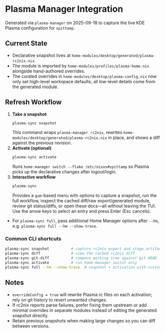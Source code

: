 # Plasma Manager Integration

Generated via `plasma-manager` on 2025-09-18 to capture the live KDE Plasma configuration for `vpittamp`.

## Current State
- Declarative snapshot lives at `home-modules/desktop/generated/plasma-rc2nix.nix`.
- The module is imported by `home-modules/profiles/plasma-home.nix` alongside hand-authored overrides.
- The curated overrides in `home-modules/desktop/plasma-config.nix` now only set high-level workspace defaults; all low-level details come from the generated module.

## Refresh Workflow
1. **Take a snapshot**
   ```bash
   plasma-sync snapshot
   ```
   This command wraps `plasma-manager rc2nix`, rewrites `home-modules/desktop/generated/plasma-rc2nix.nix` in place, and shows a diff against the previous revision.
2. **Activate (optional)**
   ```bash
   plasma-sync activate
   ```
   Runs `home-manager switch --flake /etc/nixos#vpittamp` so Plasma picks up the declarative changes after logout/login.
3. **Interactive workflow**
   ```bash
   plasma-sync
   ```
   Provides a `gum`-based menu with options to capture a snapshot, run the full workflow, inspect the cached diff/raw export/generated module, review git status/diffs, or open these docs—all without leaving the TUI.
   Use the arrow keys to select an entry and press Enter (Esc cancels).

- For `plasma-sync full`, pass additional Home Manager options after `--hm`, e.g. `plasma-sync full --hm --show-trace`.

### Common CLI shortcuts
```bash
plasma-sync snapshot          # capture rc2nix export and stage artifacts
plasma-sync diff              # view the cached rc2nix diff
plasma-sync git-diff          # compare working tree against git HEAD
plasma-sync activate          # run home-manager switch only
plasma-sync full --hm --show-trace  # snapshot + activation with custom flags
```

## Notes
- `overrideConfig = true` will rewrite Plasma rc files on each activation; rely on git history to revert unwanted changes.
- If rc2nix reports parse failures, prefer fixing them upstream or add minimal overrides in separate modules instead of editing the generated snapshot directly.
- Retain previous snapshots when making large changes so you can diff between versions.
